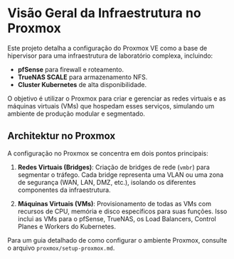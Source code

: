 # Visão Geral da Infraestrutura no Proxmox

Este projeto detalha a configuração do Proxmox VE como a base de hipervisor para uma infraestrutura de laboratório complexa, incluindo:

-   **pfSense** para firewall e roteamento.
-   **TrueNAS SCALE** para armazenamento NFS.
-   **Cluster Kubernetes** de alta disponibilidade.

O objetivo é utilizar o Proxmox para criar e gerenciar as redes virtuais e as máquinas virtuais (VMs) que hospedam esses serviços, simulando um ambiente de produção modular e segmentado.

##  Architektur no Proxmox

A configuração no Proxmox se concentra em dois pontos principais:

1.  **Redes Virtuais (Bridges)**: Criação de bridges de rede (`vmbr`) para segmentar o tráfego. Cada bridge representa uma VLAN ou uma zona de segurança (WAN, LAN, DMZ, etc.), isolando os diferentes componentes da infraestrutura.

2.  **Máquinas Virtuais (VMs)**: Provisionamento de todas as VMs com recursos de CPU, memória e disco específicos para suas funções. Isso inclui as VMs para o pfSense, TrueNAS, os Load Balancers, Control Planes e Workers do Kubernetes.

Para um guia detalhado de como configurar o ambiente Proxmox, consulte o arquivo `proxmox/setup-proxmox.md`.
